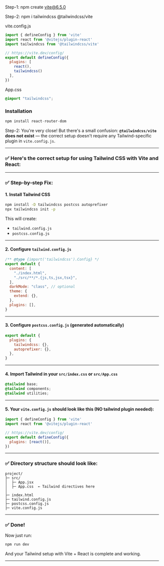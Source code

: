 Step-1:
npm create vite@6.5.0


<!-- https://tailwindcss.com/docs/installation/using-vite -->

Step-2: 
npm i tailwindcss @tailwindcss/vite

vite.config.js
```js
import { defineConfig } from 'vite'
import react from '@vitejs/plugin-react'
import tailwindcss from '@tailwindcss/vite'

// https://vite.dev/config/
export default defineConfig({
  plugins: [
    react(),
    tailwindcss()
  ],
})
```

App.css
```css
@import "tailwindcss";
```

<!-- https://reactrouter.com/7.6.3/api/data-routers/RouterProvider -->
### Installation

```sql
npm install react-router-dom
```


Step-2:
You're very close! But there's a small confusion: **`@tailwindcss/vite` does not exist** — the correct setup doesn't require any Tailwind-specific plugin in `vite.config.js`.

---

### ✅ Here's the **correct setup** for using **Tailwind CSS with Vite and React**:

---

### ✅ Step-by-step Fix:

#### 1. **Install Tailwind CSS**

```bash
npm install -D tailwindcss postcss autoprefixer
npx tailwindcss init -p
```

This will create:

* `tailwind.config.js`
* `postcss.config.js`

---

#### 2. **Configure `tailwind.config.js`**

```js
/** @type {import('tailwindcss').Config} */
export default {
  content: [
    "./index.html",
    "./src/**/*.{js,ts,jsx,tsx}",
  ],
  darkMode: "class", // optional
  theme: {
    extend: {},
  },
  plugins: [],
}
```

---

#### 3. **Configure `postcss.config.js`** (generated automatically)

```js
export default {
  plugins: {
    tailwindcss: {},
    autoprefixer: {},
  },
}
```

---

#### 4. **Import Tailwind in your `src/index.css` or `src/App.css`**

```css
@tailwind base;
@tailwind components;
@tailwind utilities;
```

---

#### 5. **Your `vite.config.js` should look like this (NO tailwind plugin needed):**

```js
import { defineConfig } from 'vite'
import react from '@vitejs/plugin-react'

// https://vite.dev/config/
export default defineConfig({
  plugins: [react()],
})
```

---

### ✅ Directory structure should look like:

```
project/
├─ src/
│  ├─ App.jsx
│  ├─ App.css  ← Tailwind directives here
│
├─ index.html
├─ tailwind.config.js
├─ postcss.config.js
├─ vite.config.js
```

---

### ✅ Done!

Now just run:

```bash
npm run dev
```

And your Tailwind setup with Vite + React is complete and working.

---
